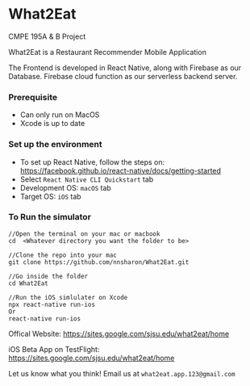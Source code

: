 # What2Eat
CMPE 195A & B Project

What2Eat is a Restaurant Recommender Mobile Application

The Frontend is developed in React Native, along with Firebase as our Database. 
Firebase cloud function as our serverless backend server.



### Prerequisite 
- Can only run on MacOS
- Xcode is up to date

### Set up the environment
- To set up React Native, follow the steps on: https://facebook.github.io/react-native/docs/getting-started
- Select `React Native CLI Quickstart` tab
- Development OS:  `macOS` tab
- Target OS:  `iOS` tab


### To Run the simulator
``` Command
//Open the terminal on your mac or macbook
cd  <Whatever directory you want the folder to be>

//Clone the repo into your mac
git clone https://github.com/nnsharon/What2Eat.git

//Go inside the folder
cd What2Eat

//Run the iOS simlulater on Xcode
npx react-native run-ios 
Or 
react-native run-ios
```

Offical Website: https://sites.google.com/sjsu.edu/what2eat/home

iOS Beta App on TestFlight: https://sites.google.com/sjsu.edu/what2eat/home

Let us know what you think! Email us at `what2eat.app.123@gmail.com`
